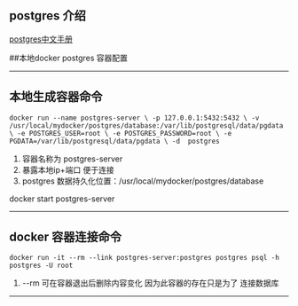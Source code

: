 ## postgres 介绍
[postgres中文手册](http://www.postgres.cn/docs/9.3/)

##本地docker postgres 容器配置
***


## 本地生成容器命令 
  `docker run --name postgres-server \
   -p 127.0.0.1:5432:5432 \
   -v /usr/local/mydocker/postgres/database:/var/lib/postgresql/data/pgdata \
   -e POSTGRES_USER=root \
   -e POSTGRES_PASSWORD=root \
   -e PGDATA=/var/lib/postgresql/data/pgdata \
   -d  postgres ` 


  1. 容器名称为 postgres-server 
  2. 暴露本地ip+端口 便于连接 
  3. postgres 数据持久化位置：/usr/local/mydocker/postgres/database

  docker start postgres-server
  
----
## docker 容器连接命令
  `docker run -it --rm --link postgres-server:postgres postgres psql -h postgres -U root`

  1. --rm 可在容器退出后删除内容变化 因为此容器的存在只是为了 连接数据库
----
